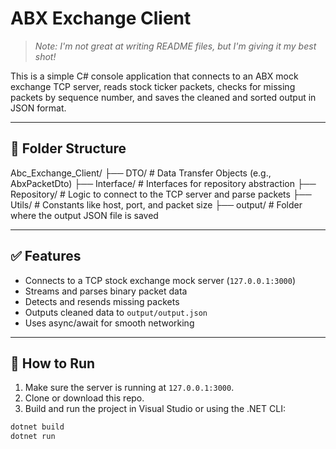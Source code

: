 ﻿# ABX Exchange Client

> _Note: I'm not great at writing README files, but I'm giving it my best shot!_

This is a simple C# console application that connects to an ABX mock exchange TCP server, reads stock ticker packets, checks for missing packets by sequence number, and saves the cleaned and sorted output in JSON format.

---

## 📁 Folder Structure

Abc_Exchange_Client/ 
├── DTO/ # Data Transfer Objects (e.g., AbxPacketDto) 
├── Interface/ # Interfaces for repository abstraction 
├── Repository/ # Logic to connect to the TCP server and parse packets 
├── Utils/ # Constants like host, port, and packet size 
├── output/ # Folder where the output JSON file is saved


---

## ✅ Features

- Connects to a TCP stock exchange mock server (`127.0.0.1:3000`)
- Streams and parses binary packet data
- Detects and resends missing packets
- Outputs cleaned data to `output/output.json`
- Uses async/await for smooth networking

---

## 🚀 How to Run

1. Make sure the server is running at `127.0.0.1:3000`.
2. Clone or download this repo.
3. Build and run the project in Visual Studio or using the .NET CLI:

```bash
dotnet build
dotnet run

